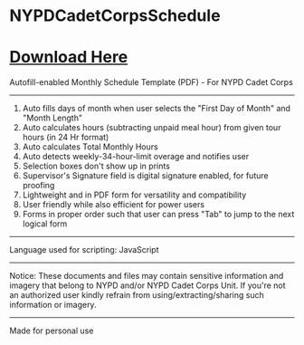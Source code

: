 # NYPDCadetCorpsSchedule

# [Download Here](https://github.com/DoctorHammer/NYPDCadetCorpsSchedule/raw/13.01/Cadet%20Corps%20Monthly%20Schedule%20Template.pdf)


Autofill-enabled Monthly Schedule Template (PDF) - For NYPD Cadet Corps


___

1. Auto fills days of month when user selects the "First Day of Month" and "Month Length"
2. Auto calculates hours (subtracting unpaid meal hour) from given tour hours (in 24 Hr format)
3. Auto calculates Total Monthly Hours
4. Auto detects weekly-34-hour-limit overage and notifies user
5. Selection boxes don't show up in prints
6. Supervisor's Signature field is digital signature enabled, for future proofing
8. Lightweight and in PDF form for versatility and compatibility
9. User friendly while also efficient for power users
10. Forms in proper order such that user can press "Tab" to jump to the next logical form

___

Language used for scripting: JavaScript

___

Notice: These documents and files may contain sensitive information and imagery that belong to NYPD and/or NYPD Cadet Corps Unit. If you're not an authorized user kindly refrain from using/extracting/sharing such information or imagery.

___

Made for personal use

